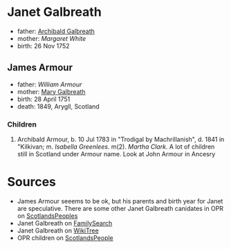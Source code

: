 # Janet Galbreath

- father: [Archibald Galbreath](galbreath-archibald-1708.md)
- mother: *Margaret White*
- birth: 26 Nov 1752

## James Armour

- father: *William Armour*
- mother: [Mary Galbreath](galbreath-mary-1729.md)
- birth: 28 April 1751
- death: 1849, Arygll, Scotland

### Children

1. Archibald Armour, b. 10 Jul 1783 in "Trodigal by Machrillanish", d. 1841 in "Kilkivan; m. *Isabella Greenlees*.  m(2). *Martha Clark*.  A lot of children still in Scotland under Armour name.  Look at John Armour in Ancesry

# Sources

- James Armour seeems to be ok, but his parents and birth year for Janet are speculative.  There are some other Janet Galbreath canidates in OPR on [ScotlandsPeoples](https://www.scotlandspeople.gov.uk/record-results?search_type=people&event=%28B%20OR%20C%20OR%20S%29&record_type%5B0%5D=opr_births&church_type=Old%20Parish%20Registers&dl_cat=church&dl_rec=church-births-baptisms&surname=galbreath&surname_so=exact&forename=janet&forename_so=syn&from_year=1750&to_year=1760&parent_names_so=starts&parent_name_two_so=exact&county=ARGYLL&record=Church%20of%20Scotland%20%28old%20parish%20registers%29%20Roman%20Catholic%20Church%20Other%20churches&sort=asc&order=Date&field=year)
- Janet Galbreath on [FamilySearch](https://www.familysearch.org/tree/person/details/KC84-7D1)
- Janet Galbreath on [WikiTree](https://www.wikitree.com/wiki/Galbraith-1880)
- OPR children on [ScotlandsPeople](https://www.scotlandspeople.gov.uk/record-results?search_type=people&event=%28B%20OR%20C%20OR%20S%29&record_type%5B0%5D=opr_births&church_type=Old%20Parish%20Registers&dl_cat=church&dl_rec=church-births-baptisms&surname=armour&surname_so=exact&forename_so=starts&from_year=1774&to_year=1800&parent_names=armour&parent_names_so=starts&parent_name_two=galb&parent_name_two_so=starts&record=Church%20of%20Scotland%20%28old%20parish%20registers%29%20Roman%20Catholic%20Church%20Other%20churches&sort=asc&order=Date&field=year)
